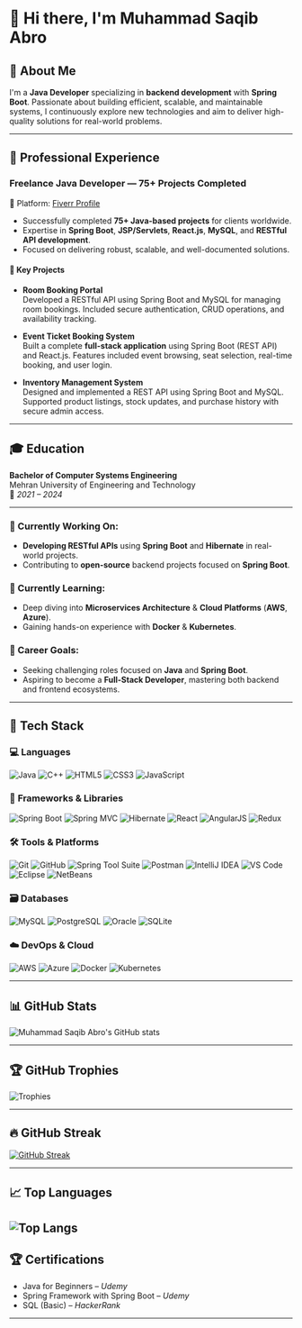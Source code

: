 # 👋 Hi there, I'm **Muhammad Saqib Abro**

## 💼 About Me

I'm a **Java Developer** specializing in **backend development** with **Spring Boot**. Passionate about building efficient, scalable, and maintainable systems, I continuously explore new technologies and aim to deliver high-quality solutions for real-world problems.

---
## 💼 Professional Experience

### Freelance Java Developer — 75+ Projects Completed  
📍 Platform: [Fiverr Profile](https://www.fiverr.com/saqiabro07?public_mode=true)

- Successfully completed **75+ Java-based projects** for clients worldwide.
- Expertise in **Spring Boot**, **JSP/Servlets**, **React.js**, **MySQL**, and **RESTful API development**.
- Focused on delivering robust, scalable, and well-documented solutions.

#### 🧩 Key Projects

- **Room Booking Portal**  
  Developed a RESTful API using Spring Boot and MySQL for managing room bookings. Included secure authentication, CRUD operations, and availability tracking.

- **Event Ticket Booking System**  
  Built a complete **full-stack application** using Spring Boot (REST API) and React.js. Features included event browsing, seat selection, real-time booking, and user login.

- **Inventory Management System**  
  Designed and implemented a REST API using Spring Boot and MySQL. Supported product listings, stock updates, and purchase history with secure admin access.

---

## 🎓 Education

**Bachelor of Computer Systems Engineering**  
Mehran University of Engineering and Technology  
📅 *2021 – 2024*

---


### 🔭 Currently Working On:
- **Developing RESTful APIs** using **Spring Boot** and **Hibernate** in real-world projects.
- Contributing to **open-source** backend projects focused on **Spring Boot**.

### 🌱 Currently Learning:
- Deep diving into **Microservices Architecture** & **Cloud Platforms** (**AWS**, **Azure**).
- Gaining hands-on experience with **Docker** & **Kubernetes**.

### 🎯 Career Goals:
- Seeking challenging roles focused on **Java** and **Spring Boot**.
- Aspiring to become a **Full-Stack Developer**, mastering both backend and frontend ecosystems.

---

## 🧰 Tech Stack

### 💻 **Languages**
![Java](https://img.shields.io/badge/-Java-007396?logo=java&logoColor=white&style=flat)
![C++](https://img.shields.io/badge/-C++-00599C?logo=c%2b%2b&logoColor=white&style=flat)
![HTML5](https://img.shields.io/badge/-HTML5-E34F26?logo=html5&logoColor=white&style=flat)
![CSS3](https://img.shields.io/badge/-CSS3-1572B6?logo=css3&logoColor=white&style=flat)
![JavaScript](https://img.shields.io/badge/-JavaScript-F7DF1E?logo=javascript&logoColor=black&style=flat)

### 🧱 **Frameworks & Libraries**
![Spring Boot](https://img.shields.io/badge/-SpringBoot-6DB33F?logo=spring-boot&logoColor=white&style=flat)
![Spring MVC](https://img.shields.io/badge/-Spring%20MVC-6DB33F?logo=spring&logoColor=white&style=flat)
![Hibernate](https://img.shields.io/badge/-Hibernate-59666C?logo=hibernate&logoColor=white&style=flat)
![React](https://img.shields.io/badge/-React-61DAFB?logo=react&logoColor=black&style=flat)
![AngularJS](https://img.shields.io/badge/-AngularJS-DD0031?logo=angularjs&logoColor=white&style=flat)
![Redux](https://img.shields.io/badge/-Redux-764ABC?logo=redux&logoColor=white&style=flat)

### 🛠 **Tools & Platforms**
![Git](https://img.shields.io/badge/-Git-F05032?logo=git&logoColor=white&style=flat)
![GitHub](https://img.shields.io/badge/-GitHub-181717?logo=github&logoColor=white&style=flat)
![Spring Tool Suite](https://img.shields.io/badge/-Spring%20Tool%20Suite-6DB33F?logo=spring&logoColor=white&style=flat)
![Postman](https://img.shields.io/badge/-Postman-FF6C37?logo=postman&logoColor=white&style=flat)
![IntelliJ IDEA](https://img.shields.io/badge/-IntelliJ%20IDEA-000000?logo=intellij-idea&logoColor=white&style=flat)
![VS Code](https://img.shields.io/badge/-VS%20Code-007ACC?logo=visual-studio-code&logoColor=white&style=flat)
![Eclipse](https://img.shields.io/badge/-Eclipse-2C2255?logo=eclipse&logoColor=white&style=flat)
![NetBeans](https://img.shields.io/badge/-Apache%20NetBeans-1B6AC6?logo=apachenetbeanside&logoColor=white&style=flat)

### 🗃 **Databases**
![MySQL](https://img.shields.io/badge/-MySQL-4479A1?logo=mysql&logoColor=white&style=flat)
![PostgreSQL](https://img.shields.io/badge/-PostgreSQL-4169E1?logo=postgresql&logoColor=white&style=flat)
![Oracle](https://img.shields.io/badge/-Oracle-F80000?logo=oracle&logoColor=white&style=flat)
![SQLite](https://img.shields.io/badge/-SQLite-003B57?logo=sqlite&logoColor=white&style=flat)


### ☁️ **DevOps & Cloud**
![AWS](https://img.shields.io/badge/-AWS-232F3E?logo=amazon-aws&logoColor=white&style=flat)
![Azure](https://img.shields.io/badge/-Azure-0078D4?logo=microsoft-azure&logoColor=white&style=flat)
![Docker](https://img.shields.io/badge/-Docker-2496ED?logo=docker&logoColor=white&style=flat)
![Kubernetes](https://img.shields.io/badge/-Kubernetes-326CE5?logo=kubernetes&logoColor=white&style=flat)

---

## 📊 **GitHub Stats**

![Muhammad Saqib Abro's GitHub stats](https://github-readme-stats.vercel.app/api?username=MuhammadSaqibAbro&show_icons=true&count_private=true&hide=prs&theme=radical)

---

## 🏆 **GitHub Trophies**

![Trophies](https://github-profile-trophy.vercel.app/?username=MuhammadSaqibAbro&theme=radical&margin-w=5&column=6)

---

## 🔥 **GitHub Streak**

[![GitHub Streak](https://streak-stats.demolab.com/?user=MuhammadSaqibAbro&theme=radical)](https://git.io/streak-stats)

---

## 📈 **Top Languages**

![Top Langs](https://github-readme-stats.vercel.app/api/top-langs/?username=MuhammadSaqibAbro&layout=compact&theme=radical)
---
## 🏆 Certifications

- Java for Beginners – *Udemy*  
- Spring Framework with Spring Boot – *Udemy*  
- SQL (Basic) – *HackerRank*

---
